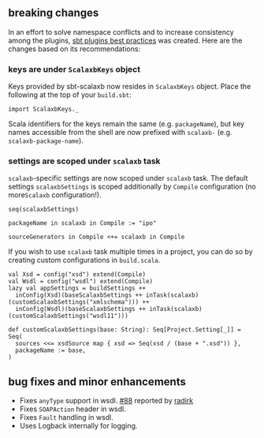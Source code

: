 ## breaking changes
In an effort to solve namespace conflicts and to increase consistency among the plugins, [sbt plugins best practices](https://github.com/harrah/xsbt/wiki/Plugins-Best-Practices) was created. Here are the changes based on its recommendations:

### keys are under `ScalaxbKeys` object
Keys provided by sbt-scalaxb now resides in `ScalaxbKeys` object. Place the following at the top of your `build.sbt`:

    import ScalaxbKeys._

Scala identifiers for the keys remain the same (e.g. `packageName`), but key names accessible from the shell are now prefixed with `scalaxb-` (e.g. `scalaxb-package-name`).

### settings are scoped under `scalaxb` task
`scalaxb`-specific settings are now scoped under `scalaxb` task. The default settings `scalaxbSettings` is scoped additionally by `Compile` configuration (no more`Scalaxb` configuration!).

    seq(scalaxbSettings)

    packageName in scalaxb in Compile := "ipo"

    sourceGenerators in Compile <+= scalaxb in Compile

If you wish to use `scalaxb` task multiple times in a project, you can do so by creating custom configurations in `build.scala`.

    val Xsd = config("xsd") extend(Compile)
    val Wsdl = config("wsdl") extend(Compile)
    lazy val appSettings = buildSettings ++
      inConfig(Xsd)(baseScalaxbSettings ++ inTask(scalaxb)(customScalaxbSettings("xmlschema"))) ++
      inConfig(Wsdl)(baseScalaxbSettings ++ inTask(scalaxb)(customScalaxbSettings("wsdl11")))

    def customScalaxbSettings(base: String): Seq[Project.Setting[_]] = Seq(
      sources <<= xsdSource map { xsd => Seq(xsd / (base + ".xsd")) },
      packageName := base,
    )

## bug fixes and minor enhancements
- Fixes `anyType` support in wsdl. [#88](https://github.com/eed3si9n/scalaxb/issues/88) reported by [radirk](https://github.com/radirk)
- Fixes `SOAPAction` header in wsdl.
- Fixes `Fault` handling in wsdl.
- Uses Logback internally for logging.

